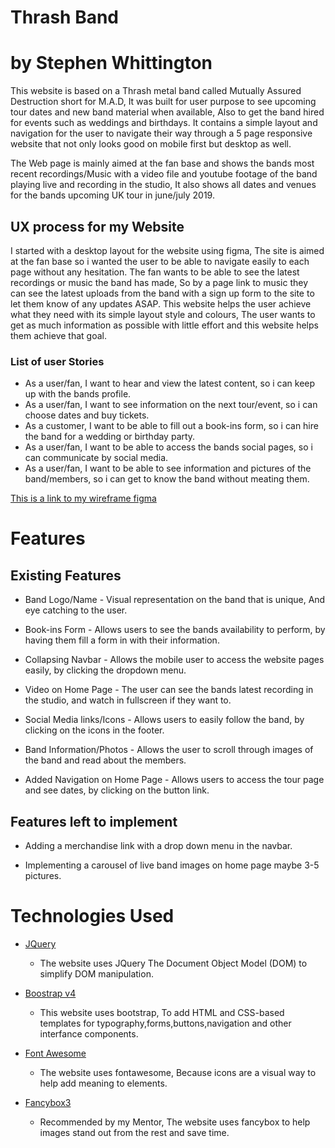 # Thrash Band

# by Stephen Whittington

This website is based on a Thrash metal band called Mutually Assured Destruction short for M.A.D, It was built for user purpose to see upcoming
tour dates and new band material when available, Also to get the band hired for events such as weddings and birthdays. It contains a simple layout and navigation
for the user to navigate their way through a 5 page responsive website that not only looks good on mobile first but desktop as well.

The Web page is mainly aimed at the fan base and shows the bands most recent recordings/Music with a video file and youtube footage of the band playing live and
recording in the studio, It also shows all dates and venues for the bands upcoming UK tour in june/july 2019. 

## UX process for my Website

I started with a desktop layout for the website using figma, The site is aimed at the fan base so i wanted the user to be able to navigate easily
to each page without any hesitation. The fan wants to be able to see the latest recordings or music the band has made, So by a page link to music they can see
the latest uploads from the band with a sign up form to the site to let them know of any updates ASAP. This website helps the user achieve what they need
with its simple layout style and colours, The user wants to get as much information as possible with little effort and this website helps them achieve that goal.

### List of user Stories

* As a user/fan, I want to hear and view the latest content, so i can keep up with the bands profile.
* As a user/fan, I want to see information on the next tour/event, so i can choose dates and buy tickets.
* As a customer, I want to be able to fill out a book-ins form, so i can hire the band for a wedding or birthday party.
* As a user/fan, I want to be able to access the bands social pages, so i can communicate by social media.
* As a user/fan, I want to be able to see information and pictures of the band/members, so i can get to know the band without meating them.

[This is a link to my wireframe figma](https://github.com/StephenWhittington/thrashband/blob/master/assets/images/Stephen%20Wireframe.pdf)


# Features

## Existing Features

* Band Logo/Name - Visual representation on the band that is unique, And eye catching to the user.

* Book-ins Form - Allows users to see the bands availability to perform, by having them fill a form in with their information.

* Collapsing Navbar - Allows the mobile user to access the website pages easily, by clicking the dropdown menu.

* Video on Home Page - The user can see the bands latest recording in the studio, and watch in fullscreen if they want to.

* Social Media links/Icons - Allows users to easily follow the band, by clicking on the icons in the footer.

* Band Information/Photos - Allows the user to scroll through images of the band and read about the members.

* Added Navigation on Home Page - Allows users to access the tour page and see dates, by clicking on the button link.

## Features left to implement

* Adding a merchandise link with a drop down menu in the navbar.

* Implementing a carousel of live band images on home page maybe 3-5 pictures.


# Technologies Used

* [JQuery](https://jquery.com/)
   
     * The website uses JQuery The Document Object Model (DOM) to simplify DOM manipulation.
     
* [Boostrap v4](https://getbootstrap.com/)
     
     * This website uses bootstrap, To add HTML and CSS-based templates for typography,forms,buttons,navigation
       and other interfance components.

* [Font Awesome](https://fontawesome.com/)
     
     * The website uses fontawesome, Because icons are a visual way to help add meaning to elements.
     
* [Fancybox3](https://fancyapps.com/fancybox/3/)
    
     * Recommended by my Mentor, The website uses fancybox to help images stand out from the rest and save time.
